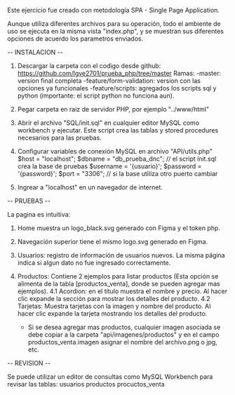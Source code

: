 Este ejercicio fue creado con metodología SPA - Single Page Application. 

Aunque utiliza diferentes archivos para su operación, 
todo el ambiente de uso se ejecuta en la misma vista "index.php", 
y se muestran sus diferentes opciones de acuerdo los parametros enviados.


-- INSTALACION --

1. Descargar la carpeta con el codigo desde github: https://github.com/lgve2701/prueba_php/tree/master 
	Ramas: 
	-master: version final completa
	-feature/form-validation: version con las opciones ya funcionales 
	-feature/scripts: agregados los scripts sql y python (importante: el script python no funciona aun).

2. Pegar carpeta en raiz de servidor PHP, por ejemplo "../www/html"

3. Abrir el archivo "SQL/init.sql" en cualquier editor MySQL como workbench y ejecutar.
	Este script crea las tablas y stored procedures necesarios para las pruebas.

4. Configurar variables de conexión MySQL en archivo "API/utils.php"
		$host = "localhost";
		$dbname = "db_prueba_dnc"; // el script init.sql crea la base de pruebas
		$username = '{usuario}';
		$password = '{password}';
        $port = "3306"; // si la base utiliza otro puerto cambiar

5. Ingrear a "localhost" en un navegador de internet.


-- PRUEBAS --

La pagina es intuitiva:

1. Home muestra un logo_black.svg generado con Figma y el token php.

2. Navegación superior tiene el mismo logo.svg generado en Figma.

3. Usuarios: registro de información de usuarios nuevos. La misma página indica si algun dato no fue ingresado correctamente.

4. Productos: Contiene 2 ejemplos para listar productos (Esta opción se alimenta de la tabla [productos_venta], donde se pueden agregar mas ejemplos).
	4.1 Acordion: en el título muestra el nombre y precio. Al hacer clic expande la sección para mostrar los detalles del producto.
	4.2 Tarjetas: Muestra tarjetas con la imagen y nombre del producto. Al hacer clic expande la tarjeta mostrando los detalles del producto.
	
	- Si se desea agregar mas productos, cualquier imagen asociada se debe copiar a la carpeta "api/imagenes/productos" y en el campo productos_venta.imagen asignar el nombre del archivo.png o jpg, etc.
	


-- REVISION --

Se puede utilizar un editor de consultas como MySQL Workbench para revisar las tablas:
	usuarios
	productos
	procuctos_venta

